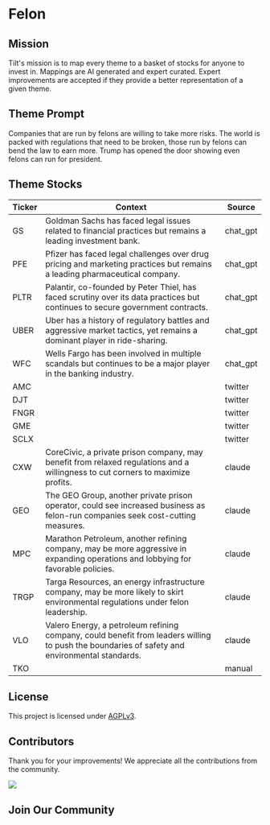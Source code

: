 <!--[[[cog
import cog
import json
with open('config.json') as file:
  config = json.load(file)
  cog.outl(f"# {config['name'].title()}")
]]]-->
# Felon
<!--//[[[end]]]-->

## Mission

Tilt's mission is to map every theme to a basket of stocks for anyone to invest in. Mappings are AI generated and expert curated.
Expert improvements are accepted if they provide a better representation of a given theme.

## Theme Prompt
<!--[[[cog
import cog
import json
with open('config.json') as file:
  config = json.load(file)
  cog.outl(config['prompt'])
]]]-->
Companies that are run by felons are willing to take more risks. The world is packed with regulations that need to be broken, those run by felons can bend the law to earn more. Trump has opened the door showing even felons can run for president.
<!--[[[end]]]-->

## Theme Stocks

<!--[[[cog
import cog
import csv
import json

with open('context.json') as file:
  contexts = json.load(file)

def _get_context_str_for_ticker(ticker):
  try:
    context = contexts[ticker]
    context_str = context['chat_gpt'] or context['claude'] or ""
  except KeyError:
    context_str = ""

  return context_str

cog.outl("| Ticker  | Context | Source |")
cog.outl("| ------- | ---- | ---- |")

with open('theme.csv') as file:
  reader = csv.reader(file)
  next(reader) # skip the header
  for row in reader:
    context_str = _get_context_str_for_ticker(row[0])
    cog.outl(f"| {row[0]} | {context_str} | {row[1]} |")
]]]-->
| Ticker  | Context | Source |
| ------- | ---- | ---- |
| GS | Goldman Sachs has faced legal issues related to financial practices but remains a leading investment bank. | chat_gpt |
| PFE | Pfizer has faced legal challenges over drug pricing and marketing practices but remains a leading pharmaceutical company. | chat_gpt |
| PLTR | Palantir, co-founded by Peter Thiel, has faced scrutiny over its data practices but continues to secure government contracts. | chat_gpt |
| UBER | Uber has a history of regulatory battles and aggressive market tactics, yet remains a dominant player in ride-sharing. | chat_gpt |
| WFC | Wells Fargo has been involved in multiple scandals but continues to be a major player in the banking industry. | chat_gpt |
| AMC |  | twitter |
| DJT |  | twitter |
| FNGR |  | twitter |
| GME |  | twitter |
| SCLX |  | twitter |
| CXW | CoreCivic, a private prison company, may benefit from relaxed regulations and a willingness to cut corners to maximize profits. | claude |
| GEO | The GEO Group, another private prison operator, could see increased business as felon-run companies seek cost-cutting measures. | claude |
| MPC | Marathon Petroleum, another refining company, may be more aggressive in expanding operations and lobbying for favorable policies. | claude |
| TRGP | Targa Resources, an energy infrastructure company, may be more likely to skirt environmental regulations under felon leadership. | claude |
| VLO | Valero Energy, a petroleum refining company, could benefit from leaders willing to push the boundaries of safety and environmental standards. | claude |
| TKO |  | manual |
<!--[[[end]]]-->

## License

<p>
This project is licensed under <a href="./LICENSE">AGPLv3</a>.
</p>


## Contributors

Thank you for your improvements! We appreciate all the contributions from the community.

<!--[[[cog
import cog
import json
with open('config.json') as file:
  config = json.load(file)
  repo = config['github_repo'].lower()
  cog.outl(f'<a href="https://github.com/gettilt/{repo}/graphs/contributors">')
  cog.outl(f'  <img src="https://contrib.rocks/image?repo=gettilt/{repo}" />')
  cog.outl('</a>')
]]]-->
<a href="https://github.com/gettilt/felon/graphs/contributors">
  <img src="https://contrib.rocks/image?repo=gettilt/felon" />
</a>
<!--[[[end]]]-->

## Join Our Community

<a href="https://discord.gg/4vYMhRpaMY" target="_blank">
<img src="https://discord.com/api/guilds/1179775688421683220/widget.png?style=banner3" alt="">
</a>
